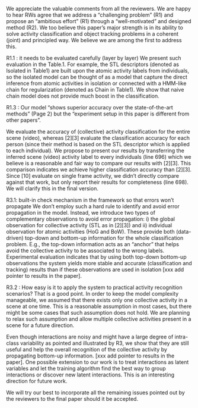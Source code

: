 We appreciate the valuable comments from all the reviewers. We are happy to
hear RWs agree that we address a “challenging problem” (R1) and propose an
“ambitious effort” (R1) through a “well-motivated” and designed method (R2). We
too believe this paper’s major strength is in its ability to solve activity
classification and object tracking problems in a coherent (joint) and
principled way. We believe we are among the first to address this. 

R1.1 : it needs to be evaluated carefully (layer by layer) We present such
evaluation in the Table.1. For example, the STL descriptors (denoted as
Isolated in Table1) are built upon the atomic activity labels from individuals,
so the isolated model can be thought of as a model that capture the direct
inference from atomic activities in isolation or connected with a HMM-like
chain for regularization (denoted as Chain in Table1). We show that naive chain
model does not provide much boost in the classification. 

R1.3 : Our  model “shows superior accuracy over the state-of-the-art methods”
(Page 2) but the “experiment setup in this paper is different from other
papers”.

We evaluate the accuracy of (collective) activity classification for the entire
scene (video), whereas [2][3] evaluate the classification accuracy for each
person (since their method is based on the STL descriptor which is applied to
each individual). We propose to present our results by transferring the
inferred scene (video) activity label to every individuals (line 696) which we
believe is a reasonable and fair way to compare our results with [2][3]. This
comparison indicates we achieve higher classification accuracy than [2][3].
Since [10] evaluate on single frame activity, we didn’t directly compare
against that work, but only report their results for completeness (line 698).
We will clarify this in the final version.

R3.1: built-in check mechanism in the framework so that errors won’t propagate
We don’t employ such a hard rule to identify and avoid error propagation in the
model. Instead, we introduce two types of complementary observations to avoid
error propagation: i) the global observation for collective activity (STL as in
[2][3]) and ii) individual observation for atomic activities (HoG and BoW).
These provide both (data-driven) top-down and bottom-up information for the
whole classification problem. E.g., the top-down information acts as an
“anchor” that helps avoid the collective activity to be associated to the wrong
labels. Experimental evaluation indicates that by using both top-down bottom-up
observations the system yields more stable and accurate (classification and
tracking) results than if these observations are used in isolation [xxx add
pointer to results in the paper].

R3.2 : How easy is it to apply the system to practical activity recognition
scenarios? That is a good point. In order to keep the model complexity
manageable, we assumed that there exists only one collective activity in a
scene at one time. This is a reasonable assumption in most cases, but there
might be some cases that such assumption does not hold. We are planning to
relax such assumption and allow multiple collective activities present in a
scene for a future direction. 

Even though interactions are noisy and might have a large degree of intra-class
variability as pointed and illustrated by R3, we show that they are still
useful and  help the overall recognition of the collective activity by
propagating bottom-up information. [xxx add pointer to results in the paper].
One possible extension to our work is to treat interactions as latent variables
and let the training algorithm find the best way to group interactions or
discover new latent interactions. This is an interesting direction for future
work.

We will try our best to incorporate all the remaining issues pointed out by the
reviewers to the final paper should it be accepted.
